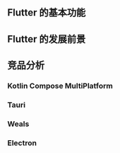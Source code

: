## Flutter 的基本功能

## Flutter 的发展前景

## 竞品分析

### Kotlin Compose MultiPlatform

### Tauri

### Weals

### Electron
